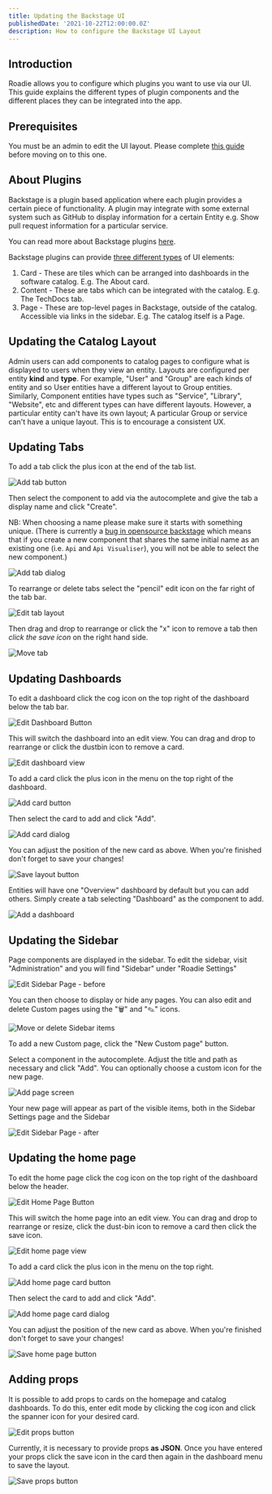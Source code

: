 ```yaml
---
title: Updating the Backstage UI
publishedDate: '2021-10-22T12:00:00.0Z'
description: How to configure the Backstage UI Layout
---
```


## Introduction

Roadie allows you to configure which plugins you want to use via our UI. This guide explains the different types of
plugin components and the different places they can be integrated into the app.

## Prerequisites

You must be an admin to edit the UI layout. Please complete [this guide](/docs/getting-started/assigning-admins/) before moving on to this one.

## About Plugins

Backstage is a plugin based application where each plugin provides a certain piece of functionality. A plugin may
integrate with some external system such as GitHub to display information for a certain Entity e.g. Show pull request
information for a particular service.

You can read more about Backstage plugins [here](https://backstage.io/docs/plugins/).

Backstage plugins can provide [three different types](https://backstage.io/docs/plugins/composability#naming-patterns) of UI elements:

1. Card - These are tiles which can be arranged into dashboards in the software catalog. E.g. The About card.
2. Content - These are tabs which can be integrated with the catalog. E.g. The TechDocs tab.
3. Page - These are top-level pages in Backstage, outside of the catalog. Accessible via links in the sidebar. E.g. The catalog itself is a Page.

## Updating the Catalog Layout

Admin users can add components to catalog pages to configure what is displayed to users when they view an entity. Layouts are configured
per entity **kind** and **type**. For example, "User" and "Group" are each kinds
of entity and so User entities have a different layout to Group entities. Similarly, Component entities have types such
as "Service", "Library", "Website", etc and different types can have different layouts. However, a particular entity can't
have its own layout; A particular Group or service can't have a unique layout. This is to encourage a consistent UX.

## Updating Tabs

To add a tab click the plus icon at the end of the tab list.

![Add tab button](./add-tab-button.jpg)

Then select the component to add via the autocomplete and give the tab a display name and click "Create".

NB: When choosing a name please make sure it starts with something unique. (There is currently a
[bug in opensource backstage](https://github.com/backstage/backstage/issues/7741) which means that if you create a new
component that shares the same initial name as an existing one (i.e. `Api` and `Api Visualiser`), you will not be able
to select the new component.)

![Add tab dialog](./add-tab-screen.jpg)

To rearrange or delete tabs select the "pencil" edit icon on the far right of the tab bar.

![Edit tab layout](./edit-tab-layout.jpg)

Then drag and drop to rearrange or click the "x" icon to remove a tab then _click the save icon_ on the right hand side.

![Move tab](./move-tab.jpg)

## Updating Dashboards

To edit a dashboard click the cog icon on the top right of the dashboard below the tab bar.

![Edit Dashboard Button](./edit-grid-button.jpg)

This will switch the dashboard into an edit view. You can drag and drop to rearrange or click the dustbin icon to remove a card.

![Edit dashboard view](./move-card.jpg)

To add a card click the plus icon in the menu on the top right of the dashboard.

![Add card button](./add-card-button.jpg)

Then select the card to add and click "Add".

![Add card dialog](./add-card-dialog.jpg)

You can adjust the position of the new card as above. When you're finished don't forget to save your changes!

![Save layout button](./save-layout-button.jpg)

Entities will have one "Overview" dashboard by default but you can add others. Simply create a tab selecting "Dashboard" as the component to add.

![Add a dashboard](./add-dashboard.jpg)

## Updating the Sidebar

Page components are displayed in the sidebar. To edit the sidebar, visit "Administration" and you will find "Sidebar" under "Roadie Settings"

![Edit Sidebar Page - before](./edit-sidebar-page-before.jpeg)

You can then choose to display or hide any pages. You can also edit and delete Custom pages using the "🗑" and "✎" icons.

![Move or delete Sidebar items](./move-delete-sidebar-items.jpeg)

To add a new Custom page, click the "New Custom page" button.

Select a component in the autocomplete. Adjust the title and path as necessary and click "Add". You can optionally choose a custom icon for the new page.

![Add page screen](./add-custom-page-for-sidebar.jpeg)

Your new page will appear as part of the visible items, both in the Sidebar Settings page and the Sidebar

![Edit Sidebar Page - after](./edit-sidebar-page-after.jpeg)

## Updating the home page

To edit the home page click the cog icon on the top right of the dashboard below the header.

![Edit Home Page Button](./edit-home-page-button.webp)

This will switch the home page into an edit view. You can drag and drop to rearrange or resize, click the dust-bin icon
to remove a card then click the save icon.

![Edit home page view](./edit-home-page-view.webp)

To add a card click the plus icon in the menu on the top right.

![Add home page card button](./add-home-page-card-button.webp)

Then select the card to add and click "Add".

![Add home page card dialog](./add-home-page-card-dialog.webp)

You can adjust the position of the new card as above. When you're finished don't forget to save your changes!

![Save home page button](./save-home-page-button.webp)

## Adding props

It is possible to add props to cards on the homepage and catalog dashboards. To do this, enter edit mode by clicking the
cog icon and click the spanner icon for your desired card.

![Edit props button](./edit-props-button.webp)

Currently, it is necessary to provide props **as JSON**. Once you have entered your props click the save icon in the card then
again in the dashboard menu to save the layout.

![Save props button](./save-props-button.webp)
